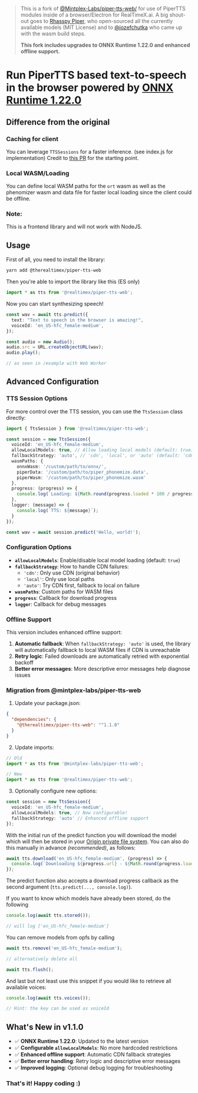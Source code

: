 > This is a fork of [@Mintplex-Labs/piper-tts-web/](https://github.com/Mintplex-Labs/piper-tts-web/) for use
> of PiperTTS modules inside of a browser/Electron for RealTimeX.ai.
> A big shout-out goes to [Rhasspy Piper](https://github.com/rhasspy/piper), who open-sourced all the currently available models (MIT License) and to [@jozefchutka](https://github.com/jozefchutka) who came up with the wasm build steps.
>
> **This fork includes upgrades to ONNX Runtime 1.22.0 and enhanced offline support.**

# Run PiperTTS based text-to-speech in the browser powered by [ONNX Runtime 1.22.0](https://onnxruntime.ai/)

## Difference from the original

### Caching for client

You can leverage `TTSSessions` for a faster inference. (see index.js for implementation)
Credit to [this PR](https://github.com/diffusion-studio/vits-web/pull/5) for the starting point.

### Local WASM/Loading

You can define local WASM paths for the `ort` wasm as well as the phenomizer wasm and data file for faster local loading
since the client could be offline.

### Note:

This is a frontend library and will not work with NodeJS.

## Usage
First of all, you need to install the library:
```bash
yarn add @therealtimex/piper-tts-web
```

Then you're able to import the library like this (ES only)
```typescript
import * as tts from '@realtimex/piper-tts-web';
```

Now you can start synthesizing speech!
```typescript
const wav = await tts.predict({
  text: "Text to speech in the browser is amazing!",
  voiceId: 'en_US-hfc_female-medium',
});

const audio = new Audio();
audio.src = URL.createObjectURL(wav);
audio.play();

// as seen in /example with Web Worker
```

## Advanced Configuration

### TTS Session Options

For more control over the TTS session, you can use the `TtsSession` class directly:

```typescript
import { TtsSession } from '@realtimex/piper-tts-web';

const session = new TtsSession({
  voiceId: 'en_US-hfc_female-medium',
  allowLocalModels: true, // Allow loading local models (default: true)
  fallbackStrategy: 'auto', // 'cdn', 'local', or 'auto' (default: 'cdn')
  wasmPaths: {
    onnxWasm: '/custom/path/to/onnx/',
    piperData: '/custom/path/to/piper_phonemize.data',
    piperWasm: '/custom/path/to/piper_phonemize.wasm'
  },
  progress: (progress) => {
    console.log(`Loading: ${Math.round(progress.loaded * 100 / progress.total)}%`);
  },
  logger: (message) => {
    console.log(`TTS: ${message}`);
  }
});

const wav = await session.predict('Hello, world!');
```

### Configuration Options

- **`allowLocalModels`**: Enable/disable local model loading (default: `true`)
- **`fallbackStrategy`**: How to handle CDN failures:
  - `'cdn'`: Only use CDN (original behavior)
  - `'local'`: Only use local paths
  - `'auto'`: Try CDN first, fallback to local on failure
- **`wasmPaths`**: Custom paths for WASM files
- **`progress`**: Callback for download progress
- **`logger`**: Callback for debug messages

### Offline Support

This version includes enhanced offline support:

1. **Automatic fallback**: When `fallbackStrategy: 'auto'` is used, the library will automatically fallback to local WASM files if CDN is unreachable
2. **Retry logic**: Failed downloads are automatically retried with exponential backoff
3. **Better error messages**: More descriptive error messages help diagnose issues

### Migration from @mintplex-labs/piper-tts-web

1. Update your package.json:
```json
{
  "dependencies": {
    "@therealtimex/piper-tts-web": "^1.1.0"
  }
}
```

2. Update imports:
```typescript
// Old
import * as tts from '@mintplex-labs/piper-tts-web';

// New
import * as tts from '@realtimex/piper-tts-web';
```

3. Optionally configure new options:
```typescript
const session = new TtsSession({
  voiceId: 'en_US-hfc_female-medium',
  allowLocalModels: true, // Now configurable!
  fallbackStrategy: 'auto' // Enhanced offline support
});
```


With the initial run of the predict function you will download the model which will then be stored in your [Origin private file system](https://developer.mozilla.org/en-US/docs/Web/API/File_System_API/Origin_private_file_system). You can also do this manually in advance *(recommended)*, as follows:
```typescript
await tts.download('en_US-hfc_female-medium', (progress) => {
  console.log(`Downloading ${progress.url} - ${Math.round(progress.loaded * 100 / progress.total)}%`);
});
```

The predict function also accepts a download progress callback as the second argument (`tts.predict(..., console.log)`). <br>

If you want to know which models have already been stored, do the following
```typescript
console.log(await tts.stored());

// will log ['en_US-hfc_female-medium']
```

You can remove models from opfs by calling
```typescript
await tts.remove('en_US-hfc_female-medium');

// alternatively delete all

await tts.flush();
```

And last but not least use this snippet if you would like to retrieve all available voices:
```typescript
console.log(await tts.voices());

// Hint: the key can be used as voiceId
```

## What's New in v1.1.0

- ✅ **ONNX Runtime 1.22.0**: Updated to the latest version
- ✅ **Configurable `allowLocalModels`**: No more hardcoded restrictions
- ✅ **Enhanced offline support**: Automatic CDN fallback strategies
- ✅ **Better error handling**: Retry logic and descriptive error messages
- ✅ **Improved logging**: Optional debug logging for troubleshooting

### **That's it!** Happy coding :)
